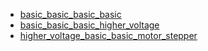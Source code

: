 * [basic_basic_basic_basic](basic_basic_basic_basic)
* [basic_basic_basic_higher_voltage](basic_basic_basic_higher_voltage)
* [higher_voltage_basic_basic_motor_stepper](higher_voltage_basic_basic_motor_stepper)
